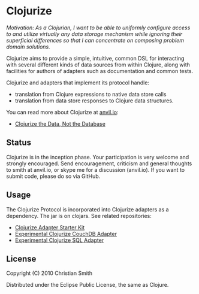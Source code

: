 # Clojurize

*Motivation: As a Clojurian, I want to be able to uniformly configure access to and utilize virtually any data storage mechanism while ignoring their superficial differences so that I can concentrate on composing problem domain solutions.*

Clojurize aims to provide a simple, intuitive, common DSL for interacting with several different kinds of data sources from within Clojure, along with facilities for authors of adapters such as documentation and common tests.

Clojurize and adapters that implement its protocol handle:

* translation from Clojure expressions to native data store calls
* translation from data store responses to Clojure data structures.

You can read more about Clojurize at [anvil.io](http://anvil.io):

* [Clojurize the Data, Not the Database](http://anvil.io/2010/10/25/clojurize-the-data-not-the-database.html)


## Status

Clojurize is in the inception phase. Your participation is very
welcome and strongly encouraged. Send encouragement, criticism and general thoughts to smith at anvil.io, or skype me for a discussion (anvil.io). If you want to submit code, please do so via GitHub.


## Usage

The Clojurize Protocol is incorporated into Clojurize adapters as a dependency. The jar is on clojars. See related repositories:

* [Clojurize Adapter Starter Kit](http://github.com/christiansmith/clojurize-adapter)
* [Experimental Clojurize CouchDB Adapter](http://github.com/christiansmith/clojurize-couchdb)
* [Experimental Clojurize SQL Adapter](http://github.com/christiansmith/clojurize-sql)


## License

Copyright (C) 2010 Christian Smith

Distributed under the Eclipse Public License, the same as Clojure.
